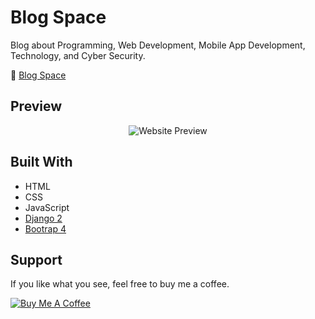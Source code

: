 # Blog Space
Blog about Programming, Web Development, Mobile App Development, Technology, and Cyber Security.

:blue_book: [Blog Space](https://blog.arwildo.space)


## Preview
<p align="center">
  <img src="https://arwildo.github.io/assets/images/blog-space.png?raw=true" alt="Website Preview"/>
</p>


## Built With

* HTML
* CSS
* JavaScript
* [Django 2](https://github.com/django/django)
* [Bootrap 4](https://github.com/twbs/bootstrap)


## Support

If you like what you see, feel free to buy me a coffee.

<a href="https://www.buymeacoffee.com/Arwildo " target="_blank"><img src="https://www.buymeacoffee.com/assets/img/custom_images/white_img.png" alt="Buy Me A Coffee" style="height: auto !important;width: auto !important;" ></a>
